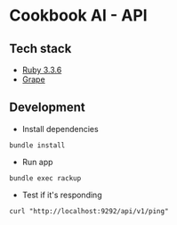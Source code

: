 # Cookbook AI - API

## Tech stack

- [Ruby 3.3.6](https://www.ruby-lang.org/en/)
- [Grape](https://github.com/ruby-grape/grape)

## Development

- Install dependencies

```
bundle install
```

- Run app

```
bundle exec rackup
```

- Test if it's responding

```
curl "http://localhost:9292/api/v1/ping"
```
